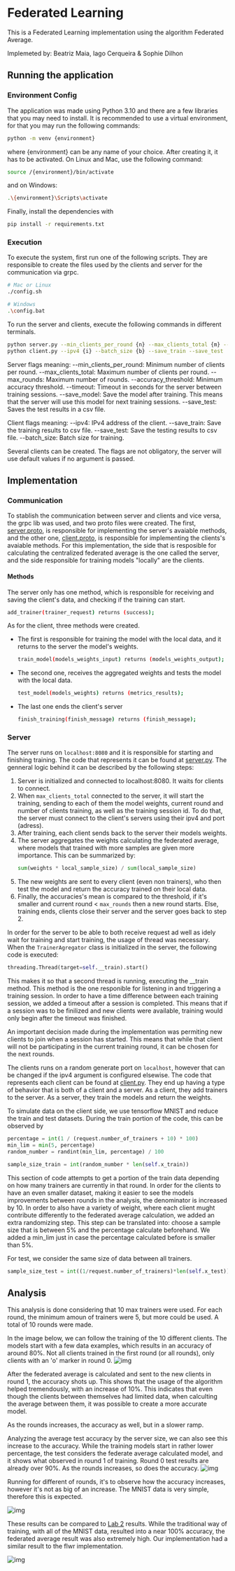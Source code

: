 # Federated Learning
This is a Federated Learning implementation using the algorithm Federated Average.

Implemeted by: Beatriz Maia, Iago Cerqueira & Sophie Dilhon

## Running the application
### Environment Config
The application was made using Python 3.10 and there are a few libraries that you may need to install.
It is recommended to use a virtual environment, for that you may run the following commands:

```sh
python -m venv {environment}
```

where {environment} can be any name of your choice. After creating it, it has to be activated. On Linux and Mac, use the following command:

```sh
source /{environment}/bin/activate
```

and on Windows:

```sh
.\{environment}\Scripts\activate
```

Finally, install the dependencies with

```sh
pip install -r requirements.txt
```

### Execution
To execute the system, first run one of the following scripts. They are responsible to create the files used by the clients and server for the communication via grpc.

```sh
# Mac or Linux
./config.sh

# Windows
.\config.bat
```


To run the server and clients, execute the following commands in different terminals. 
```sh
python server.py --min_clients_per_round {n} --max_clients_total {m} --max_rounds {r} --accuracy_threshold {a} --timeout {t} --save_model --save_test
python client.py --ipv4 {i} --batch_size {b} --save_train --save_test
```

Server flags meaning:
--min_clients_per_round: Minimum number of clients per round.
--max_clients_total: Maximum number of clients per round.
--max_rounds: Maximum number of rounds.
--accuracy_threshold: Minimum accuracy threshold.
--timeout: Timeout in seconds for the server between training sessions.
--save_model: Save the model after training. This means that the server will use this model for next training sessions.
--save_test: Saves the test results in a csv file.

Client flags meaning:
--ipv4: IPv4 address of the client.
--save_train: Save the training results to csv file.
--save_test: Save the testing results to csv file.
--batch_size: Batch size for training.

Several clients can be created. The flags are not obligatory, the server will use default values if no argument is passed.

## Implementation

### Communication
To stablish the communication between server and clients and vice versa, the grpc lib was used, and two proto files were created. The first, [server.proto](proto/server.proto), is responsible for implementing the server's avaiable methods, and the other one, [client.proto](proto/client.proto), is responsible for implementing the clients's avaiable methods. For this implementation, the side that is resposible for calculating the centralized federated average is the one called the server, and the side responsible for training models "locally" are the clients.

#### Methods

The server only has one method, which is responsible for receiving and saving the client's data, and checking if the training can start.
```sh
add_trainer(trainer_request) returns (success);
```

As for the client, three methods were created. 
- The first is responsible for training the model with the local data, and it returns to the server the model's weights. 
    ```sh
    train_model(models_weights_input) returns (models_weights_output);
    ```
- The second one, receives the aggregated weights and tests the model with the local data.
    ```sh
    test_model(models_weights) returns (metrics_results);
    ```
- The last one ends the client's server
    ```sh
    finish_training(finish_message) returns (finish_message);
    ```

### Server
The server runs on `localhost:8080` and it is responsible for starting and finishing training. The code that represents it can be found at [server.py](server.py). The genneral logic behind it can be described by the following steps:

1. Server is initialized and connected to localhost:8080. It waits for clients to connect.
2. When `max_clients_total` connected to the server, it will start the training, sending to each of them the model weights, current round and number of clients training, as well as the training session id. To do that, the server must connect to the client's servers using their ipv4 and port (adress).
3. After training, each client sends back to the server their models weights.
4. The server aggregates the weights calculating the federated average, where models that trained with more samples are given more importance. This can be summarized by:
    ```py
    sum(weights * local_sample_size) / sum(local_sample_size)
    ```
5. The new weights are sent to every client (even non trainers), who then test the model and return the accuracy trained on their local data. 
6. Finally, the accuracies's mean is compared to the threshold, if it's smaller and current round < `max_rounds` then a new round starts. Else, training ends,  clients close their server and the server goes back to step 2.

In order for the server to be able to both receive request ad well as idely wait for training and start training, the usage of thread was necessary. When the `TrainerAgregator` class is initialized in the server, the following code is executed:

```py
threading.Thread(target=self.__train).start()
```

This makes it so that a second thread is running, executing the __train method. This method is the one responible for listening in and triggering a training session. In order to have a time difference between each training session, we added a timeout after a session is completed. This means that if a session was to be finilized and new clients were available, training would only begin after the timeout was finished.

An important decision made during the implementation was permiting new clients to join when a session has started. This means that while that client will not be participating in the current training round, it can be chosen for the next rounds.

The clients runs on a random generate port on `localhost`, however that can be changed if the ipv4 argument is configured elsewise. The code that represents each client can be found at [client.py](client.py). They end up having a type of behavior that is both of a client and a server. As a client, they add trainers to the server. As a server, they train the models and return the weights.

To simulate data on the client side, we use tensorflow MNIST and reduce the train and test datasets. During the train portion of the code, this can be observed by
```py
percentage = int(1 / (request.number_of_trainers + 10) * 100)
min_lim = min(5, percentage)
random_number = randint(min_lim, percentage) / 100

sample_size_train = int(random_number * len(self.x_train))
```
This section of code attempts to get a portion of the train data depending on how many trainers are currently in that round. In order for the clients to have an even smaller dataset, making it easier to see the models improvements between rounds in the analysis, the denominator is increased by 10.  In order to also have a variety of weight, where each client mught contribute differently to the federated average calculation, we added an extra randomizing step. This step can be translated into: choose a sample size that is between 5% and the percentage calculate beforehand. We added a min_lim just in case the percentage calculated before is smaller than 5%. 

For test, we consider the same size of data between all trainers. 
```py
sample_size_test = int((1/request.number_of_trainers)*len(self.x_test))
```

## Analysis

This analysis is done considering that 10 max trainers were used. For each round, the minimum amoun of trainers were 5, but more could be used. A total of 10 rounds were made.

In the image below, we can follow the training of the 10 different clients. The models start with a few data examples, which results in an accuracy of around 80%. Not all clients trained in the first round (or all rounds), only clients with an 'o' marker in round 0. 
![img](analysis/train_acc_000d635f-2206-4ab3-99b2-bd49a3c75fad.png)

After the federated average is calculated and sent to the new clients in round 1, the accuracy shots up. This shows that the usage of the algorithm helped tremendously, with an increase of 10%. This indicates that even though the clients between themselves had limited data, when calculting the average between them, it was possible to create a more accurate model. 

As the rounds increases, the accuracy as well, but in a slower ramp.


Analyzing the average test accuracy by the server size, we can also see this increase to the accuracy. While the training models start in rather lower percentage, the test considers the federate average calculated model, and it shows what observed in round 1 of training. Round 0 test results are already over 90%. As the rounds increases, so does the accuracy. 
![img](analysis/server_test_acc_000d635f-2206-4ab3-99b2-bd49a3c75fad.png)

Running for different of rounds, it's to observe how the accuracy increases, however it's not as big of an increase. The MNIST data is very simple, therefore this is expected.

![img](analysis/server_test_acc_10_20_40.png)

These results can be compared to [Lab 2](https://github.com/AHalic/SisDist_Labs/tree/main/Lab_2) results. While the traditional way of training, with all of the MNIST data, resulted into a near 100% accuracy, the federated average result was also extremely high. Our implementation had a similar result to the flwr implementation. 

![img](https://raw.githubusercontent.com/AHalic/SisDist_Labs/main/Lab_2/results_atv1/accuracy.png)